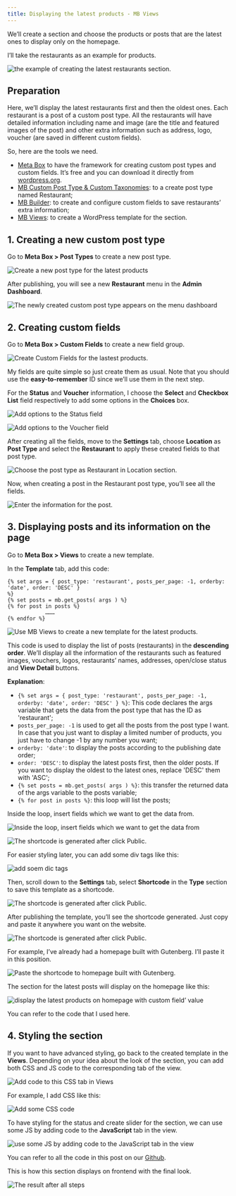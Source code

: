 ```yaml
---
title: Displaying the latest products - MB Views
---
```


We’ll create a section and choose the products or posts that are the latest ones to display only on the homepage.

I’ll take the restaurants as an example for products.

![the example of creating the latest restaurants section.](https://i.imgur.com/6EhYqsk.png)

## Preparation

Here, we’ll display the latest restaurants first and then the oldest ones. Each restaurant is a post of a custom post type. All the restaurants will have detailed information including name and image (are the title and featured images of the post) and other extra information such as address, logo, voucher (are saved in different custom fields).

So, here are the tools we need.

* [Meta Box](https://metabox.io/) to have the framework for creating custom post types and custom fields. It’s free and you can download it directly from [wordpress.org](https://wordpress.org/plugins/meta-box/).
* [MB Custom Post Type & Custom Taxonomies](https://metabox.io/plugins/custom-post-type/): to a create post type named Restaurant;
* [MB Builder](https://metabox.io/plugins/meta-box-builder/): to create and configure custom fields to save restaurants’ extra information;
* [MB Views](https://metabox.io/plugins/mb-views/): to create a WordPress template for the section.

## 1. Creating a new custom post type

Go to **Meta Box > Post Types** to create a new post type.

![Create a new post type for the latest products](https://i.imgur.com/cIExZCY.png)

After publishing, you will see a new **Restaurant** menu in the **Admin Dashboard**.

![The newly created custom post type appears on the menu dashboard](https://i.imgur.com/Ip1pYfc.png)

## 2. Creating custom fields

Go to **Meta Box > Custom Fields** to create a new field group.

![Create Custom Fields for the lastest products.](https://i.imgur.com/0XOJMvV.png)

My fields are quite simple so just create them as usual. Note that you should use the **easy-to-remember** ID since we’ll use them in the next step.

For the **Status** and **Voucher** information, I choose the **Select** and **Checkbox List** field respectively to add some options in the **Choices** box.

![Add options to the Status field](https://i.imgur.com/IZYsZlG.png)

![Add options to the Voucher field](https://i.imgur.com/zBcGWDw.png)

After creating all the fields, move to the **Settings** tab, choose **Location** as **Post Type** and select the **Restaurant** to apply these created fields to that post type.

![Choose the post type as Restaurant in Location section.](https://i.imgur.com/j8ix3Jc.png)

Now, when creating a post in the Restaurant post type, you’ll see all the fields.

![Enter the information for the post.](https://i.imgur.com/albVCmK.png)

## 3. Displaying posts and its information on the page

Go to **Meta Box > Views** to create a new template.

In the **Template** tab, add this code:
```
{% set args = { post_type: 'restaurant', posts_per_page: -1, orderby: 'date', order: 'DESC' }
%}
{% set posts = mb.get_posts( args ) %}
{% for post in posts %}
            ………
{% endfor %}
```
![Use MB Views to create a new template for the latest products.](https://i.imgur.com/njcRNNo.png)

This code is used to display the list of posts (restaurants) in the **descending order**. We’ll  display all the information of the restaurants such as featured images, vouchers, logos, restaurants’ names, addresses, open/close status and **View Detail** buttons.

**Explanation**:

* `{% set args = { post_type: 'restaurant', posts_per_page: -1, orderby: 'date', order: 'DESC' } %}`: This code declares the args variable that gets the data from the post type that has the ID as 'restaurant';
* `posts_per_page: -1` is used to get all the posts from the post type I want. In case that you just want to display a limited number of products, you just have to change -1 by any number you want;
* `orderby: 'date'`: to display the posts according to the publishing date order;
* `order: 'DESC'`: to display the latest posts first, then the older posts. If you want to display the oldest to the latest ones, replace 'DESC' them with 'ASC';
* `{% set posts = mb.get_posts( args ) %}`: this transfer the returned data of the args variable to the posts variable;
* `{% for post in posts %}`: this loop will list the posts;

Inside the loop, insert fields which we want to get the data from.

![Inside the loop, insert fields which we want to get the data from](https://i.imgur.com/B8TpKcm.gif)

![The shortcode is generated after click Public.](https://i.imgur.com/3tGFCK1.png)

For easier styling later, you can add some div tags like this:

![add soem dic tags](https://i.imgur.com/o4rmOuA.png)

Then, scroll down to the **Settings** tab, select **Shortcode** in the **Type** section to save this template as a shortcode.

![The shortcode is generated after click Public.](https://i.imgur.com/mmq9xkW.png)

After publishing the template, you’ll see the shortcode generated. Just copy and paste it anywhere you want on the website.

![The shortcode is generated after click Public.](https://i.imgur.com/hBWD7NI.png)

For example, I’ve already had a homepage built with Gutenberg. I’ll paste it in this position.

![Paste the shortcode to homepage built with Gutenberg.](https://i.imgur.com/rVPA1aE.png)

The section for the latest posts will display on the homepage like this:

![display the latest products on homepage with custom field’ value](https://i.imgur.com/1KWIwxo.gif)

You can refer to the code that I used here.

## 4. Styling the section

If you want to have advanced styling, go back to the created template in the **Views**. Depending on your idea about the look of the section, you can add both CSS and JS code to the corresponding tab of the view.

![Add code to this CSS tab in Views](https://i.imgur.com/KwDRokj.png)

For example, I add CSS like this:

![Add some CSS code](https://i.imgur.com/4TxsHPb.png)

To have styling for the status and create slider for the section, we can use some JS by adding code to the **JavaScript** tab in the view.

![use some JS by adding code to the JavaScript tab in the view](https://i.imgur.com/GGAVa0d.png)

You can refer to all the code in this post on our [Github](https://github.com/wpmetabox/tutorials/tree/master/display-latest-posts-with-MB-Views).

This is how this section displays on frontend with the final look.

![The result after all steps](https://i.imgur.com/r1RmxjF.gif)



